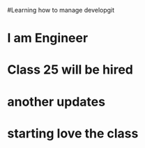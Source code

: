 #Learning how to manage developgit 
# I am Engineer 
# Class 25 will be hired 
# another updates 
# starting love the class 




